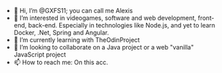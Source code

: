 - 👋 Hi, I’m @GXFS11; you can call me Alexis
- 👀 I’m interested in videogames, software and web development, front-end, back-end. Especially in technologies like Node.js, and yet to learn Docker, .Net, Spring and Angular.
- 🌱 I’m currently learning with TheOdinProject
- 💞️ I’m looking to collaborate on a Java project or a web "vanilla" JavaScript project
- 📫 How to reach me: On this acc.

